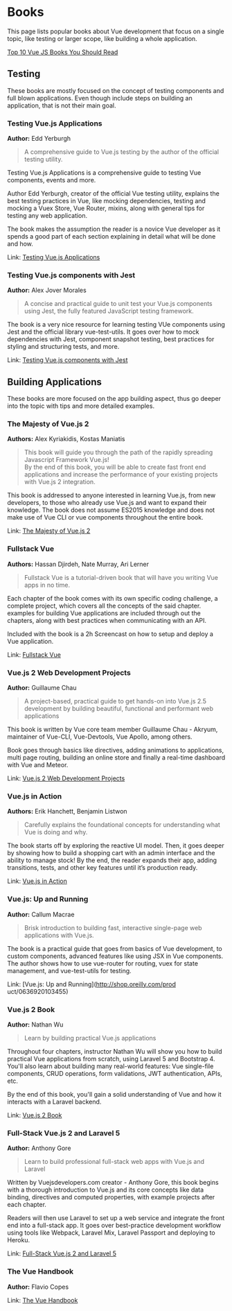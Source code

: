 # Books
This page lists popular books about Vue development that focus on a single topic, like testing or larger scope, like building a whole application. 

<useful-links>
<useful-links-section title="Useful Links">

[Top 10 Vue JS Books You Should Read](https://dev.to/heshanfu/top-10-vue-js-books-you-should-read-240c)

</useful-links-section>
</useful-links>

## Testing
These books are mostly focused on the concept of testing components and full blown applications. Even though include steps on building an application, that is not their main goal.

### Testing Vue.js Applications 

**Author:** Edd Yerburgh 

> A comprehensive guide to Vue.js testing by the author of the official testing utility.

Testing Vue.js Applications is a comprehensive guide to testing Vue components, events and more. 
 
Author Edd Yerburgh, creator of the official Vue testing utility, explains the best testing practices in Vue, like mocking dependencies, testing and mocking a Vuex Store, Vue Router, mixins, along with general tips for testing any web application.
 
The book makes the assumption the reader is a novice Vue developer as it spends a good part of each section explaining in detail what will be done and how.

Link: [Testing Vue.js Applications](https://www.manning.com/books/testing-vue-js-applications)

### Testing Vue.js components with Jest 
**Author:** Alex Jover Morales

> A concise and practical guide to unit test your Vue.js components using Jest, the fully featured JavaScript testing framework.

The book is a very nice resource for learning testing VUe components using Jest and the official library vue-test-utils. It goes over how to mock dependencies with Jest, component snapshot testing, best practices for styling and structuring tests, and more.

Link: [Testing Vue.js components with Jest](https://leanpub.com/testingvuejscomponentswithjest)

## Building Applications
These books are more focused on the app building aspect, thus go deeper into the topic with tips and more detailed examples.

### The Majesty of Vue.js 2
**Authors:** Alex Kyriakidis, Kostas Maniatis

> This book will guide you through the path of the rapidly spreading Javascript Framework Vue.js!    
By the end of this book, you will be able to create fast front end applications and increase the performance of your existing projects with Vue.js 2 integration.


This book is addressed to anyone interested in learning Vue.js, from new developers, to those who already use Vue.js and want to expand their knowledge. The book does not assume ES2015 knowledge and does not make use of Vue CLI or vue components throughout the entire book.

Link: [The Majesty of Vue.js 2](https://leanpub.com/vuejs2)

### Fullstack Vue
**Authors:** Hassan Djirdeh, Nate Murray, Ari Lerner

> Fullstack Vue is a tutorial-driven book that will have you writing Vue apps in no time. 

Each chapter of the book comes with its own specific coding challenge, a complete project, which covers all the concepts of the said chapter. examples for building Vue applications are included through out the chapters, along with best practices when communicating with an API.

Included with the book is a 2h Screencast on how to setup and deploy a Vue application.

Link: [Fullstack Vue](https://www.fullstack.io/vue/)

### Vue.js 2 Web Development Projects
**Author:** Guillaume Chau

 > A project-based, practical guide to get hands-on into Vue.js 2.5 development by building beautiful, functional and performant web applications 
 
 This book is written by Vue core team member Guillaume Chau - Akryum, maintainer of Vue-CLI, Vue-Devtools, Vue Apollo, among others.

Book goes through basics like directives, adding animations to applications, multi page routing, building an online store and finally a real-time dashboard with Vue and Meteor.

Link: [Vue.js 2 Web Development Projects](https://www.packtpub.com/web-development/vuejs-2-web-development-projects)

### Vue.js in Action
**Authors:** Erik Hanchett, Benjamin Listwon

> Carefully explains the foundational concepts for understanding what Vue is doing and why.

The book starts off by exploring the reactive UI model. Then, it goes deeper by showing how to build a shopping cart with an admin interface and the ability to manage stock! By the end, the reader expands their app, adding transitions, tests, and other key features until it’s production ready. 

Link: [Vue.js in Action](https://www.manning.com/books/vue-js-in-action)

### Vue.js: Up and Running
**Author:** Callum Macrae

> Brisk introduction to building fast, interactive single-page web applications with Vue.js. 

The book is a practical guide that goes from basics of Vue development, to custom components, advanced features like using JSX in Vue components. The author shows how to use vue-router for routing, vuex for state management, and vue-test-utils for testing.

Link: [Vue.js: Up and Running](http://shop.oreilly.com/prod uct/0636920103455)

### Vue.js 2 Book
**Author:** Nathan Wu

> Learn by building practical Vue.js applications

Throughout four chapters, instructor Nathan Wu will show you how to build practical Vue applications from scratch, using Laravel 5 and Bootstrap 4. You'll also learn about building many real-world features: Vue single-file components, CRUD operations, form validations, JWT authentication, APIs, etc.

By the end of this book, you'll gain a solid understanding of Vue and how it interacts with a Laravel backend.

Link: [Vue.js 2 Book](https://vuejsbook.com/)

### Full-Stack Vue.js 2 and Laravel 5
**Author:** Anthony Gore

> Learn to build professional full-stack web apps with Vue.js and Laravel

Written by Vuejsdevelopers.com creator - Anthony Gore, this book begins with a thorough introduction to Vue.js and its core concepts like data binding, directives and computed properties, with example projects after each chapter.

Readers will then use Laravel to set up a web service and integrate the front end into a full-stack app. It goes over best-practice development workflow using tools like Webpack, Laravel Mix, Laravel Passport and deploying to Heroku.

Link: [Full-Stack Vue.js 2 and Laravel 5](https://www.packtpub.com/application-development/full-stack-vuejs-2-and-laravel-5)

### The Vue Handbook
**Author:**  Flavio Copes

Link: [The Vue Handbook](https://vuehandbook.com/)
